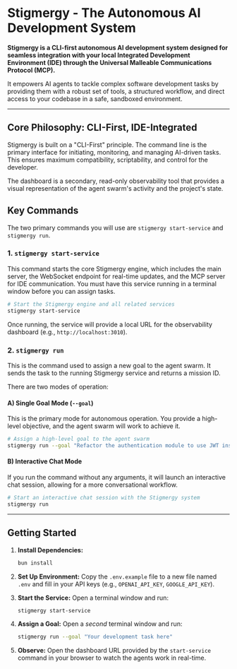 # Stigmergy - The Autonomous AI Development System

**Stigmergy is a CLI-first autonomous AI development system designed for seamless integration with your local Integrated Development Environment (IDE) through the Universal Malleable Communications Protocol (MCP).**

It empowers AI agents to tackle complex software development tasks by providing them with a robust set of tools, a structured workflow, and direct access to your codebase in a safe, sandboxed environment.

---

## Core Philosophy: CLI-First, IDE-Integrated

Stigmergy is built on a "CLI-First" principle. The command line is the primary interface for initiating, monitoring, and managing AI-driven tasks. This ensures maximum compatibility, scriptability, and control for the developer.

The dashboard is a secondary, read-only observability tool that provides a visual representation of the agent swarm's activity and the project's state.

## Key Commands

The two primary commands you will use are `stigmergy start-service` and `stigmergy run`.

### 1. `stigmergy start-service`

This command starts the core Stigmergy engine, which includes the main server, the WebSocket endpoint for real-time updates, and the MCP server for IDE communication. You must have this service running in a terminal window before you can assign tasks.

```bash
# Start the Stigmergy engine and all related services
stigmergy start-service
```

Once running, the service will provide a local URL for the observability dashboard (e.g., `http://localhost:3010`).

### 2. `stigmergy run`

This is the command used to assign a new goal to the agent swarm. It sends the task to the running Stigmergy service and returns a mission ID.

There are two modes of operation:

#### A) Single Goal Mode (`--goal`)

This is the primary mode for autonomous operation. You provide a high-level objective, and the agent swarm will work to achieve it.

```bash
# Assign a high-level goal to the agent swarm
stigmergy run --goal "Refactor the authentication module to use JWT instead of session cookies."
```

#### B) Interactive Chat Mode

If you run the command without any arguments, it will launch an interactive chat session, allowing for a more conversational workflow.

```bash
# Start an interactive chat session with the Stigmergy system
stigmergy run
```

---

## Getting Started

1.  **Install Dependencies:**
    ```bash
    bun install
    ```

2.  **Set Up Environment:**
    Copy the `.env.example` file to a new file named `.env` and fill in your API keys (e.g., `OPENAI_API_KEY`, `GOOGLE_API_KEY`).

3.  **Start the Service:**
    Open a terminal window and run:
    ```bash
    stigmergy start-service
    ```

4.  **Assign a Goal:**
    Open a *second* terminal window and run:
    ```bash
    stigmergy run --goal "Your development task here"
    ```

5.  **Observe:**
    Open the dashboard URL provided by the `start-service` command in your browser to watch the agents work in real-time.